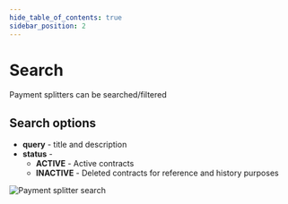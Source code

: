 ```yaml
---
hide_table_of_contents: true
sidebar_position: 2
---
```


# Search

Payment splitters can be searched/filtered

## Search options

- **query** - title and description
- **status** -
    - **ACTIVE** - Active contracts
    - **INACTIVE** - Deleted contracts for reference and history purposes

![Payment splitter search](/img/admin/mechanics-simple/payment-splitter/splitter_search.png)


